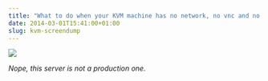 ```yaml
---
title: "What to do when your KVM machine has no network, no vnc and no serial ?"
date: 2014-03-01T15:41:00+01:00
slug: kvm-screendump
---
```



![]({attach}screendump.png)

_Nope, this server is not a production one._
